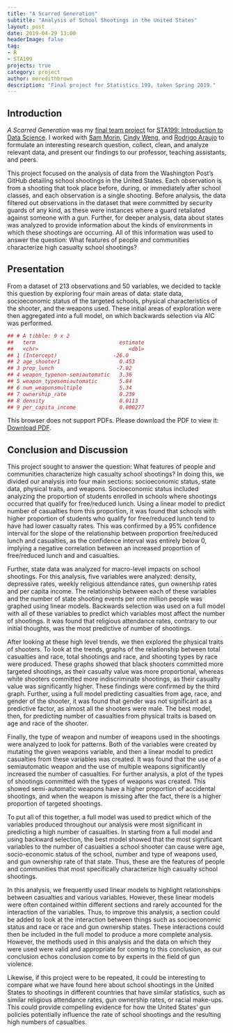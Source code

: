 ```yaml
---
title: "A Scarred Generation"
subtitle: "Analysis of School Shootings in the United States"
layout: post
date: 2019-04-29 13:00
headerImage: false
tag:
- R
- STA199
projects: true
category: project
author: meredithbrown
description: "Final project for Statistics 199, taken Spring 2019."
--- 
```


## Introduction

*A Scarred Generation* was my [final team project](https://www2.stat.duke.edu/courses/Spring19/sta199.001/project/project.html
) for [STA199: Introduction to Data Science](https://www2.stat.duke.edu/courses/Spring19/sta199.001/). I worked with [Sam Morin](https://github.com/morinsb), [Cindy Weng](https://github.com/wengcindy), and [Rodrigo Araujo](https://github.com/RodrigoAra) to formulate an interesting research question, collect, clean, and analyze relevant data, and present our findings to our professor, teaching assistants, and peers.

This project focused on the analysis of data from the Washington Post’s GitHub detailing school shootings in the United States. Each observation is from a shooting that took place before, during, or immediately after school classes, and each observation is a single shooting. Before analysis, the data filtered out observations in the dataset that were committed by security guards of any kind, as these were instances where a guard retaliated against someone with a gun. Further, for deeper analysis, data about states was analyzed to provide information about the kinds of environments in which these shootings are occurring. All of this information was used to answer the question: What features of people and communities characterize high casualty school shootings?

## Presentation

From a dataset of 213 observations and 50 variables, we decided to tackle this question by exploring four main areas of data: state data, socioeconomic status of the targeted schools, physical characteristics of the shooter, and the weapons used. These initial areas of exploration were then aggregated into a full model, on which backwards selection via AIC was performed.

```r
## # A tibble: 9 x 2
##   term                           estimate
##   <chr>                             <dbl>
## 1 (Intercept)                  -26.0     
## 2 age_shooter1                   0.453   
## 3 prop_lunch                    -7.02    
## 4 weapon_typenon-semiautomatic   3.36    
## 5 weapon_typesemiautomatic       5.84    
## 6 num_weaponsmultiple            5.34    
## 7 ownership_rate                 0.239   
## 8 density                        0.0113  
## 9 per_capita_income              0.000277
```

<object data="../assets/projects/a_scarred_generation/Stat199_Final_Project.pdf" width="600px" height="350px">
    <embed data="../assets/projects/a_scarred_generation/Stat199_Final_Project.pdf">
        <p>This browser does not support PDFs. Please download the PDF to view it: <a href="../assets/projects/a_scarred_generation/Stat199_Final_Project.pdf">Download PDF</a>.</p>
    </embed>
</object>

## Conclusion and Discussion

This project sought to answer the question: What features of people and communities characterize high casualty school shootings? In doing this, we divided our analysis into four main sections: socioeconomic status, state data, physical traits, and weapons. Socioeconomic status included analyzing the proportion of students enrolled in schools where shootings occurred that qualify for free/reduced lunch. Using a linear model to predict number of casualties from this proportion, it was found that schools with higher proportion of students who qualify for free/reduced lunch tend to have had lower casualty rates. This was confirmed by a 95% confidence interval for the slope of the relationship between proportion free/reduced lunch and casualties, as the confidence interval was entirely below 0, implying a negative correlation between an increased proportion of free/reduced lunch and and casualties.

Further, state data was analyzed for macro-level impacts on school shootings. For this analysis, five variables were analyzed: density, depressive rates, weekly religious attendance rates, gun ownership rates and per capita income. The relationship between each of these variables and the number of state shooting events per one million people was graphed using linear models. Backwards selection was used on a full model with all of these variables to predict which variables most affect the number of shootings. It was found that religious attendance rates, contrary to our initial thoughts, was the most predictive of number of shootings.

After looking at these high level trends, we then explored the physical traits of shooters. To look at the trends, graphs of the relationship between total casualties and race, total shootings and race, and shooting types by race were produced. These graphs showed that black shooters committed more targeted shootings, as their casualty value was more proportional, whereas white shooters committed more indiscriminate shootings, as their casualty value was significantly higher. These findings were confirmed by the third graph. Further, using a full model predicting casualties from age, race, and gender of the shooter, it was found that gender was not significant as a predictive factor, as almost all the shooters were male. The best model, then, for predicting number of casualties from physical traits is based on age and race of the shooter.

Finally, the type of weapon and number of weapons used in the shootings were analyzed to look for patterns. Both of the variables were created by mutating the given weapons variable, and then a linear model to predict casualties from these variables was created. It was found that the use of a semiautomatic weapon and the use of multiple weapons significantly increased the number of casualties. For further analysis, a plot of the types of shootings committed with the types of weapons was created. This showed semi-automatic weapons have a higher proportion of accidental shootings, and when the weapon is missing after the fact, there is a higher proportion of targeted shootings.

To put all of this together, a full model was used to predict which of the variables produced throughout our analysis were most significant in predicting a high number of casualties. In starting from a full model and using backward selection, the best model showed that the most significant variables to the number of casualties a school shooter can cause were age, socio-economic status of the school, number and type of weapons used, and gun ownership rate of that state. Thus, these are the features of people and communities that most specifically characterize high casualty school shootings.

In this analysis, we frequently used linear models to highlight relationships between casualties and various variables. However, these linear models were often contained within different sections and rarely accounted for the interaction of the variables. Thus, to improve this analysis, a section could be added to look at the interaction between things such as socioeconomic status and race or race and gun ownership states. These interactions could then be included in the full model to produce a more complete analysis. However, the methods used in this analysis and the data on which they were used were valid and appropriate for coming to this conclusion, as our conclusion echos conclusion come to by experts in the field of gun violence.

Likewise, if this project were to be repeated, it could be interesting to compare what we have found here about school shootings in the United States to shootings in different countries that have similar statistics, such as similar religious attendance rates, gun ownership rates, or racial make-ups. This could provide compelling evidence for how the United States’ gun policies potentially influence the rate of school shootings and the resulting high numbers of casualties.